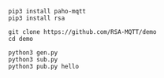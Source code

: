 ```
pip3 install paho-mqtt
pip3 install rsa
```

```
git clone https://github.com/RSA-MQTT/demo
cd demo
```

```
python3 gen.py
python3 sub.py
python3 pub.py hello
```
